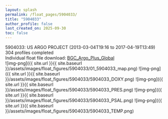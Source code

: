 ```yaml
---
layout: splash
permalink: /float_pages/5904033/
title: "5904033"
author_profile: false
last_created_on: 2025-09-30
toc: false
---
```

 
5904033: US ARGO PROJECT (2013-03-04T19:16 to 2017-04-19T13:49)\
304 profiles completed\
Individual float file download: [BGC_Argo_Plus_Global](https://ftp.soest.hawaii.edu/bgc_argo_plus/Individual_Floats/outliers_removed/5904033_Sprof_processed.nc)\
![img-png]({{ site.url }}{{ site.baseurl }}/assets/images/float_figures/5904033/01_5904033_map.png)
![img-png]({{ site.url }}{{ site.baseurl }}/assets/images/float_figures/5904033/5904033_DOXY.png)
![img-png]({{ site.url }}{{ site.baseurl }}/assets/images/float_figures/5904033/5904033_PRES.png)
![img-png]({{ site.url }}{{ site.baseurl }}/assets/images/float_figures/5904033/5904033_PSAL.png)
![img-png]({{ site.url }}{{ site.baseurl }}/assets/images/float_figures/5904033/5904033_TEMP.png)

